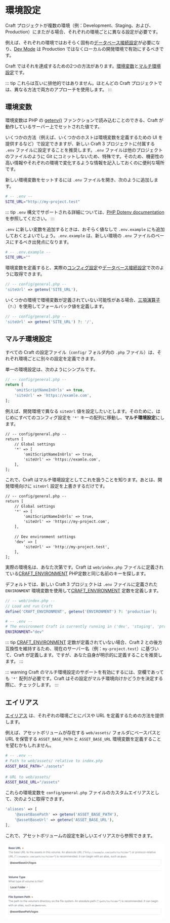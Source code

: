 # 環境設定

Craft プロジェクトが複数の環境（例：Development、Staging、および、Production）にまたがる場合、それぞれの環境ごとに異なる設定が必要です。

例えば、それぞれの環境ではおそらく固有の[データベース接続設定](db-settings.md)が必要になり、[Dev Mode](config:devMode) は Production ではなくローカルの開発環境で有効にするべきです。

Craft ではそれを達成するための2つの方法があります。[環境変数](#environment-variables)と[マルチ環境設定](#multi-environment-configs)です。

::: tip
これらは互いに排他的ではありません。ほとんどの Craft プロジェクトでは、異なる方法で両方のアプローチを使用します。
:::

## 環境変数

環境変数は PHP の [getenv()](http://php.net/manual/en/function.getenv.php) ファンクションで読み込むことのできる、Craft が動作しているサーバー上でセットされた値です。

いくつかの方法（例えば、いくつかのホストは環境変数を定義するための UI を提供するなど）で設定できますが、新しい Craft 3 プロジェクトに付属する `.env` ファイルに設定することを推奨します。`.env` ファイルは他のプロジェクトのファイルのように Git にコミットしないため、特殊です。そのため、機密性の高い情報やそれぞれの環境で変化するような情報を記入しておくのに便利な場所です。

新しい環境変数をセットするには `.env` ファイルを開き、次のように追加します。

```bash
# -- .env --
SITE_URL="http://my-project.test"
```

::: tip
`.env` 構文でサポートされる詳細については、[PHP Dotenv documentation](https://github.com/vlucas/phpdotenv/blob/master/README.md) を参照してください。
:::

`.env` に新しい変数を追加するときは、おそらく値なしで `.env.example` にも追加しておくとよいでしょう。`.env.example` は、新しい環境の `.env` ファイルのベースにするべき出発点になります。

```bash
# -- .env.example --
SITE_URL=""
```

環境変数を定義すると、実際の[コンフィグ設定](config-settings.md)や[データベース接続設定](db-settings.md)で次のように取得できます。

```php
// -- config/general.php --
'siteUrl' => getenv('SITE_URL'),
```

いくつかの環境で環境変数が定義されていない可能性がある場合、[三項演算子](http://php.net/manual/en/language.operators.comparison.php#language.operators.comparison.ternary)（`?:`）を使用してフォールバック値を定義します。

```php
// -- config/general.php --
'siteUrl' => getenv('SITE_URL') ?: '/',
```

## マルチ環境設定

すべての Craft の設定ファイル（`config/` フォルダ内の `.php` ファイル）は、それぞれ環境ごとに別々の設定を定義できます。

単一の環境設定は、次のようにシンプルです。

```php
// -- config/general.php --
return [
    'omitScriptNameInUrls' => true,
    'siteUrl' => 'https://examle.com',
];
```

例えば、開発環境で異なる `siteUrl` 値を設定したいとします。そのために、はじめにすべてのコンフィグ設定を `'*'` キーの配列に移動し、**マルチ環境設定**にします。

```php{4,7}
// -- config/general.php --
return [
    // Global settings
    '*' => [
        'omitScriptNameInUrls' => true,
        'siteUrl' => 'https://examle.com',
    ],
];
```

これで、Craft はマルチ環境設定としてこれを扱うことを知ります。あとは、開発環境向けに `siteUrl` 設定を上書きするだけです。

```php{10-12}
// -- config/general.php --
return [
    // Global settings
    '*' => [
        'omitScriptNameInUrls' => true,
        'siteUrl' => 'https://my-project.com',
    ],

    // Dev environment settings
    'dev' => [
        'siteUrl' => 'http://my-project.test',
    ],
];
```

実際の環境名は、あなた次第です。Craft は `web/index.php` ファイルに定義されている[CRAFT_ENVIRONMENT](php-constants.md#craft-environment) PHP定数と同じ名前のキーを探します。

デフォルトでは、新しい Craft 3 プロジェクトは `.env` ファイルに定義された `ENVIRONMENT` 環境変数を使用して[CRAFT_ENVIRONMENT](php-constants.md#craft-environment) 定数を定義します。

```php
// -- web/index.php --
// Load and run Craft
define('CRAFT_ENVIRONMENT', getenv('ENVIRONMENT') ?: 'production');
```

```bash
# -- .env --
# The environment Craft is currently running in ('dev', 'staging', 'production', etc.)
ENVIRONMENT="dev"
```

::: tip
[CRAFT_ENVIRONMENT](php-constants.md#craft-environment) 定数が定義されていない場合、Craft 2 との後方互換性を維持するため、現在のサーバー名（例：`my-project.test`）に基づいて、Craft が定義します。ですが、あなた自身が明示的に定義することを推奨します。
:::

::: warning
Craft のマルチ環境設定のサポートを有効にするには、空欄であっても `'*'` 配列が必要です。Craft はその設定がマルチ環境向けかどうかを決定する際に、チェックします。
:::

## エイリアス

[エイリアス](README.md#aliases) は、それぞれの環境ごとにパスや URL を定義するための方法を提供します。

例えば、アセットボリュームが存在する `web/assets/` フォルダにベースパスと URL を保管する `ASSET_BASE_PATH` と `ASSET_BASE_URL` 環境変数を定義することを望むかもしれません。

```bash
# -- .env --
# Path to web/assets/ relative to index.php
ASSET_BASE_PATH="./assets"

# URL to web/assets/
ASSET_BASE_URL="/assets"
```

これらの環境変数を `config/general.php` ファイルのカスタムエイリアスとして、次のように取得できます。

```php
'aliases' => [
    '@assetBasePath' => getenv('ASSET_BASE_PATH'),
    '@assetBaseUrl' => getenv('ASSET_BASE_URL'),
],
```

これで、アセットボリュームの設定を新しいエイリアスから参照できます。

![ローカルアセットボリュームのベース URL、ボリュームタイプ、および、ファイルシステムのパスの設定](../images/volume-settings-with-aliases.png)

